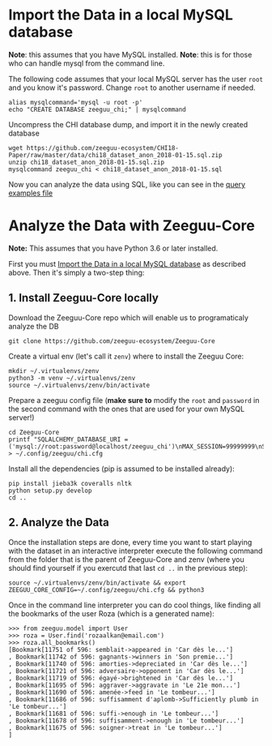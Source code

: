 


# Import the Data in a local MySQL database 

**Note**: this assumes that you have MySQL installed. 
**Note**: this is for those who can handle mysql from the command line. 

The following code assumes that your local MySQL server has the user `root` and you know it's password. 
Change `root` to another username if needed.

    alias mysqlcommand='mysql -u root -p'
    echo "CREATE DATABASE zeeguu_chi;" | mysqlcommand

Uncompress the CHI database dump, and import it in the newly created database 

    wget https://github.com/zeeguu-ecosystem/CHI18-Paper/raw/master/data/chi18_dataset_anon_2018-01-15.sql.zip
    unzip chi18_dataset_anon_2018-01-15.sql.zip
    mysqlcommand zeeguu_chi < chi18_dataset_anon_2018-01-15.sql
    
Now you can analyze the data using SQL, like you can see in the [query examples file](https://github.com/zeeguu-ecosystem/CHI18-Paper/blob/master/data/chi18_dataset_query_examples.md)


# Analyze the Data with Zeeguu-Core

**Note:** This assumes that you have Python 3.6 or later installed.

First you must [Import the Data in a local MySQL database](https://github.com/zeeguu-ecosystem/CHI18-Paper/blob/master/data/HOW-TO.md#import-the-data-in-a-local-mysql-database) as described above. Then it's simply a two-step thing: 

## 1. Install Zeeguu-Core locally

Download the Zeeguu-Core repo which will enable us to programaticaly analyze the DB
    
    git clone https://github.com/zeeguu-ecosystem/Zeeguu-Core

Create a virtual env (let's call it `zenv`) where to install the Zeeguu Core: 

    mkdir ~/.virtualenvs/zenv
    python3 -m venv ~/.virtualenvs/zenv
    source ~/.virtualenvs/zenv/bin/activate
   
Prepare a zeeguu config file (**make sure to** modify the `root` and `password` in the 
second command with the ones that are used for your own MySQL server!)

    cd Zeeguu-Core
    printf "SQLALCHEMY_DATABASE_URI = ('mysql://root:password@localhost/zeeguu_chi')\nMAX_SESSION=99999999\nSQLALCHEMY_TRACK_MODIFICATIONS=False" > ~/.config/zeeguu/chi.cfg 

Install all the dependencies (pip is assumed to be installed already): 

    pip install jieba3k coveralls nltk
    python setup.py develop
    cd .. 


## 2. Analyze the Data
Once the installation steps are done, every time you want to start playing with the 
dataset in an interactive interpreter execute the following command from the 
folder that is the parent of Zeeguu-Core and zenv (where you should find yourself
if you exercutd that last `cd ..` in the previous step): 

    source ~/.virtualenvs/zenv/bin/activate && export ZEEGUU_CORE_CONFIG=~/.config/zeeguu/chi.cfg && python3

Once in the command line interpreter you can do cool things, like finding all the bookmarks of the user Roza (which is a generated name): 

    >>> from zeeguu.model import User
    >>> roza = User.find('rozaalkan@email.com')
    >>> roza.all_bookmarks()
    [Bookmark[11751 of 596: semblait->appeared in 'Car dès le...']
    , Bookmark[11742 of 596: gagnants->winners in 'Son premie...']
    , Bookmark[11740 of 596: amorties->depreciated in 'Car dès le...']
    , Bookmark[11721 of 596: adversaire->opponent in 'Car dès le...']
    , Bookmark[11719 of 596: égayé->brightened in 'Car dès le...']
    , Bookmark[11695 of 596: aggraver->aggravate in 'Le 21e mon...']
    , Bookmark[11690 of 596: amenée->feed in 'Le tombeur...']
    , Bookmark[11686 of 596: suffisamment d'aplomb->Sufficiently plumb in 'Le tombeur...']
    , Bookmark[11681 of 596: suffi->enough in 'Le tombeur...']
    , Bookmark[11678 of 596: suffisamment->enough in 'Le tombeur...']
    , Bookmark[11675 of 596: soigner->treat in 'Le tombeur...']
    ]

    
